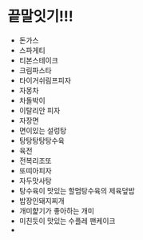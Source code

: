# 끝말잇기!!!

- 돈가스
- 스파게티
- 티본스테이크
- 크림파스타
- 타이거쉬림프피자
- 자몽차
- 차돌박이
- 이탈리안 피자
- 자장면
- 면이있는 설렁탕
- 탕탕탕탕탕수육
- 육전
- 전복리조또
- 또띠아피자
- 자두맛사탕
- 탕수육이 맛있는 할멈탕수육의 제육덮밥
- 밥장인돼지찌개
- 개미햝기가 좋아하는 개미
- 미친듯이 맛있는 수플레 팬케이크
- 
